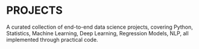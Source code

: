 # PROJECTS
A curated collection of end-to-end data science projects, covering Python, Statistics, Machine Learning, Deep Learning, Regression Models, NLP,  all implemented through practical code.
